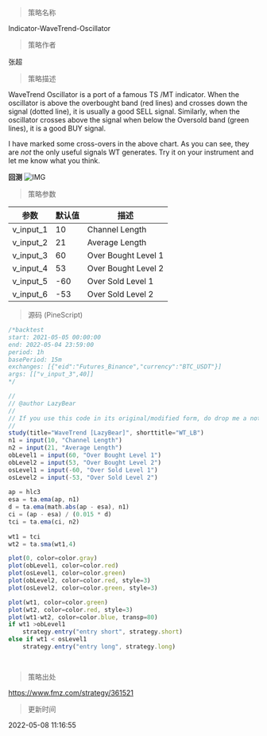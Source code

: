 
> 策略名称

Indicator-WaveTrend-Oscillator

> 策略作者

张超

> 策略描述

WaveTrend Oscillator is a port of a famous TS /MT indicator.
When the oscillator is above the overbought band (red lines) and crosses down the signal (dotted line), it is usually a good SELL signal. Similarly, when the oscillator crosses above the signal when below the Oversold band (green lines), it is a good BUY signal.

I have marked some cross-overs in the above chart. As you can see, they are *not* the only useful signals WT generates. Try it on your instrument and let me know what you think.

**回测**
 ![IMG](https://www.fmz.com/upload/asset/1e6ca21012dec675df4.png) 

> 策略参数



|参数|默认值|描述|
|----|----|----|
|v_input_1|10|Channel Length|
|v_input_2|21|Average Length|
|v_input_3|60|Over Bought Level 1|
|v_input_4|53|Over Bought Level 2|
|v_input_5|-60|Over Sold Level 1|
|v_input_6|-53|Over Sold Level 2|


> 源码 (PineScript)

``` javascript
/*backtest
start: 2021-05-05 00:00:00
end: 2022-05-04 23:59:00
period: 1h
basePeriod: 15m
exchanges: [{"eid":"Futures_Binance","currency":"BTC_USDT"}]
args: [["v_input_3",40]]
*/

//
// @author LazyBear
//
// If you use this code in its original/modified form, do drop me a note. 
//
study(title="WaveTrend [LazyBear]", shorttitle="WT_LB")
n1 = input(10, "Channel Length")
n2 = input(21, "Average Length")
obLevel1 = input(60, "Over Bought Level 1")
obLevel2 = input(53, "Over Bought Level 2")
osLevel1 = input(-60, "Over Sold Level 1")
osLevel2 = input(-53, "Over Sold Level 2")
 
ap = hlc3 
esa = ta.ema(ap, n1)
d = ta.ema(math.abs(ap - esa), n1)
ci = (ap - esa) / (0.015 * d)
tci = ta.ema(ci, n2)
 
wt1 = tci
wt2 = ta.sma(wt1,4)

plot(0, color=color.gray)
plot(obLevel1, color=color.red)
plot(osLevel1, color=color.green)
plot(obLevel2, color=color.red, style=3)
plot(osLevel2, color=color.green, style=3)

plot(wt1, color=color.green)
plot(wt2, color=color.red, style=3)
plot(wt1-wt2, color=color.blue, transp=80)
if wt1 >obLevel1
    strategy.entry("entry short", strategy.short)
else if wt1 < osLevel1
    strategy.entry("entry long", strategy.long)




```

> 策略出处

https://www.fmz.com/strategy/361521

> 更新时间

2022-05-08 11:16:55
